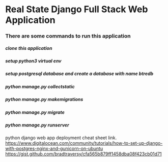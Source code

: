 # Real State Django Full Stack Web Application

### There are some commands to run this application

##### clone this application
##### setup python3 virtual env
##### setup postgresql database and create a database with name btredb
##### python manage.py collectstatic
##### python manage.py makemigrations
##### python manage.py migrate
##### python manage.py runserver

python django web app deployment cheat sheet link.
https://www.digitalocean.com/community/tutorials/how-to-set-up-django-with-postgres-nginx-and-gunicorn-on-ubuntu
https://gist.github.com/bradtraversy/cfa565b879ff1458dba08f423cb01d71